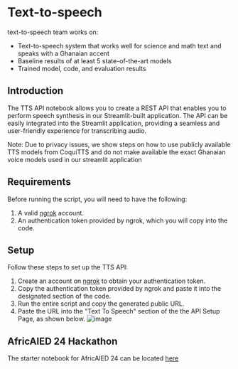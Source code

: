 # Text-to-speech
text-to-speech team works on:
- Text-to-speech system that works well for science and math text and speaks with a Ghanaian accent
- Baseline results of at least 5 state-of-the-art models
- Trained model, code, and evaluation results
  


## Introduction
The TTS API notebook allows you to create a REST API that enables you to perform speech synthesis in our Streamlit-built application. The API can be easily integrated into the Streamlit application, providing a seamless and user-friendly experience for transcribing audio. 

Note: Due to privacy issues, we show steps on how to use publicly available TTS models from CoquiTTS and do not make available the exact Ghanaian voice models used in our streamlit application

## Requirements
Before running the script, you will need to have the following:

1. A valid [ngrok](https://ngrok.com/) account.
2. An authentication token provided by ngrok, which you will copy into the code.

## Setup
Follow these steps to set up the TTS API:

1. Create an account on [ngrok](https://ngrok.com/) to obtain your authentication token.
2. Copy the authentication token provided by ngrok and paste it into the designated section of the code. 
3. Run the entire script and copy the generated public URL.
4. Paste the URL into the "Text To Speech" section of the the API Setup Page, as shown below.
![image](https://github.com/brilla-ai/brilla-ai/assets/69251896/3ac27f75-2f94-4988-a7e4-a4a5ab77c95f)


## AfricAIED 24 Hackathon
The starter notebook for AfricAIED 24 can be located [here](https://github.com/brilla-ai/brilla-ai/blob/nanayeb_add_tts_starter_notebook/text-to-speech/TTS_inference_API_notebook.ipynb)
